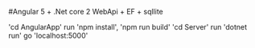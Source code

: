 #Angular 5 + .Net core 2 WebApi + EF + sqllite

'cd AngularApp' run 'npm install', 'npm run build'
'cd Server' run 'dotnet run' 
go 'localhost:5000'

